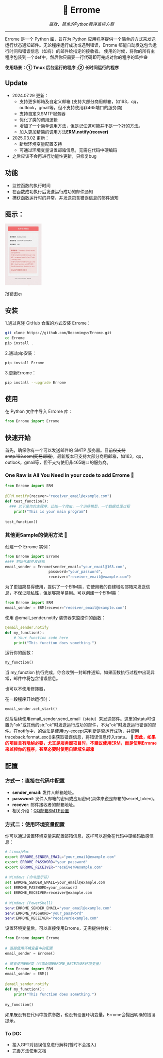 <h1 align="center">
  <br>
  📧 Errome
  <br>
</h1>

<p align="center">
  <i>高效、简单的Python程序监控方案</i>
</p>

<hr>

Errome 是一个 Python 库，旨在为 Python 应用程序提供一个简单的方式来发送运行状态通知邮件。无论程序运行成功或遇到错误，Errome 都能自动发送包含运行时间和错误信息（如有）的邮件给指定的接收者。
使用的时候，将你的所有主程序包装到一个def中，然后你只需要一行代码即可完成对你的程序的监控😁

**使用场景：① Tmux 后台运行的程序 ;② 长时间运行的程序**

## Update

- 2024.07.29 更新：
  - 支持更多邮箱及自定义邮箱 (支持大部分商用邮箱，如163，qq，outlook，gmail等，但不支持使用非465端口的服务商)
  - 支持自定义SMTP服务器
  - 优化了类的调用逻辑
  - 增加了一个简单调用方法，但是记住这可能并不是一个好的方法。
  - 加入更加精简的调用方法**ERM.notify(recever)**
- 2025.03.02 更新：
  - 新增环境变量配置支持
  - 可通过环境变量设置邮箱信息，无需在代码中硬编码
- 之后应该不会再进行功能性更新，只修复bug

## 功能

- 监控函数的执行时间
- 在函数成功执行后发送运行成功的邮件通知
- 捕获函数运行时的异常，并发送包含错误信息的邮件通知

## 图示：

<img src="示例.jpg" alt="报错时图" width=120 />

报错图示

## 安装

1.通过克隆 GitHub 仓库的方式安装 Errome：

```bash
git clone https://github.com/Becomingw/Errome.git
cd Errome
pip install .
```
2.通过pip安装：
```bash
pip install Errome
```
3.更新Errome：
```bash
pip install --upgrade Errome
```
## 使用

在 Python 文件中导入 Errome 库：

```python
from Errome import Errome
```

## 快速开始

首先，确保你有一个可以发送邮件的 SMTP 服务器。目前~~仅支持smtp.163.com(网易邮箱)~~。最新版本已支持大部分商用邮箱，如163，qq，outlook，gmail等，但不支持使用非465端口的服务商。

### One Raw is All You Need in your code to add Errome 🤗

```python
from Errome import ERM

@ERM.notify(recever="receiver_email@example.com")
def test_function():
  ### 以下是你的主程序，比如一个爬虫，一个训练模型，一个数据处理过程
    print("This is your main program")

test_function()
```

### 其他更Sample的使用方法 🤭
创建一个 Errome 实例：

```python
from Errome import Errome
#### 初始化邮件发送器
email_sender = Errome(sender_email="your_email@163.com",
                    password="your_password",
                    receiver="receiver_email@example.com")
```

为了更加简易得使用，提供了一个ERM类，它使用我的自建域名邮箱来发送信息，不保证隐私性，但足够简单易用。可以创建一个ERM类：

```python
from Errome import ERM
email_sender = ERM(recever="receiver_email@example.com")
```

使用 @email_sender.notify 装饰器来监控你的函数：

```python
@email_sender.notify
def my_function():
    # Your function code here
    print("This function does something.")
```

运行你的函数：

```python
my_function()
```

当 my_function 执行完成，你会收到一封邮件通知。如果函数执行过程中出现异常，邮件中将包含错误信息。

也可以不使用修饰器，

在一段程序开始运行时：

```python
email_sender.set_start()
```

然后后续使用email_sender.send_email（statu）来发送邮件。这里的statu可设置为"ok"或其他的str,"ok"时发送运行成功的邮件，不为"ok"时发送运行错误的邮件。在notify中，的做法是使用try-except来判断是否运行成功，并使用traceback.format_exc()来获取错误信息，将错误信息传入statu。
**🚨 <span style="color: red;">因此，如果的项目具有隐秘必要，尤其是服务器项目时，不建议使用ERM，而是使用Errome来监控你的程序，甚至必要时使用自建域名邮箱</span>**

## 配置

### 方式一：直接在代码中配置

- **sender_email**: 发件人邮箱地址。
- **password**: 发件人邮箱的密码或应用密码(具体来说是邮箱的secret_token)。
- **recever**: 邮件接收者的邮箱地址。
- 相关介绍：[QQ邮箱SMTP设置](https://service.mail.qq.com/detail?search=POP3/SMTP%E6%9C%8D%E5%8A%A1)

### 方式二：使用环境变量配置

你可以通过设置环境变量来配置邮箱信息，这样可以避免在代码中硬编码敏感信息：

```bash
# Linux/Mac
export ERROME_SENDER_EMAIL="your_email@example.com"
export ERROME_PASSWORD="your_password"
export ERROME_RECEIVER="receiver@example.com"

# Windows (命令提示符)
set ERROME_SENDER_EMAIL=your_email@example.com
set ERROME_PASSWORD=your_password
set ERROME_RECEIVER=receiver@example.com

# Windows (PowerShell)
$env:ERROME_SENDER_EMAIL="your_email@example.com"
$env:ERROME_PASSWORD="your_password"
$env:ERROME_RECEIVER="receiver@example.com"
```

设置环境变量后，可以直接使用Errome，无需提供参数：

```python
from Errome import Errome

# 直接使用环境变量中的配置
email_sender = Errome()  

# 或者使用ERM类（只需配置ERROME_RECEIVER环境变量）
from Errome import ERM
email_sender = ERM()  

@email_sender.notify
def my_function():
    print("This function does something.")

my_function()
```

如果既没有在代码中提供参数，也没有设置环境变量，Errome会抛出明确的错误提示。

### To DO:

- 接入GPT对错误信息进行解释(暂时不会接入)
- 完善方法使用文档

